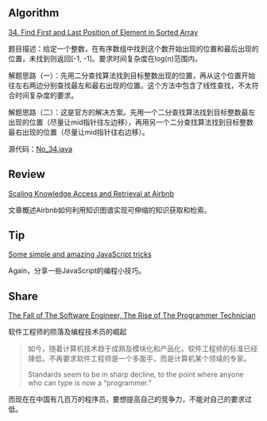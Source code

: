 ## Algorithm
[34. Find First and Last Position of Element in Sorted Array](https://leetcode.com/problems/find-first-and-last-position-of-element-in-sorted-array/)

题目描述：给定一个整数，在有序数组中找到这个数开始出现的位置和最后出现的位置，未找到则返回[-1, -1]。要求时间复杂度在log(n)范围内。

解题思路（一）：先用二分查找算法找到目标整数出现的位置，再从这个位置开始往左右两边分别查找最左和最右出现的位置。这个方法中包含了线性查找，不太符合时间复杂度的要求。

解题思路（二）：这是官方的解决方案。先用一个二分查找算法找到目标整数最左出现的位置（尽量让mid指针往左边移），再用另一个二分查找算法找到目标整数最右出现的位置（尽量让mid指针往右边移）。

源代码：[No_34.java](https://github.com/NickHdx/LeetCode/blob/master/src/main/java/com/nick/leetcode/No_34.java)

## Review
[Scaling Knowledge Access and Retrieval at Airbnb](https://medium.com/airbnb-engineering/scaling-knowledge-access-and-retrieval-at-airbnb-665b6ba21e95)

文章概述Airbnb如何利用知识图谱实现可伸缩的知识获取和检索。

## Tip
[Some simple and amazing JavaScript tricks](https://levelup.gitconnected.com/some-simple-and-amazing-javascript-tricks-292e1962b1f6)

Again，分享一些JavaScript的编程小技巧。
## Share
[The Fall of The Software Engineer, The Rise of The Programmer Technician](https://medium.com/@alexkatrompas/the-fall-of-the-software-engineer-the-rise-of-the-programmer-technician-451a572d28b0)

软件工程师的陨落及编程技术员的崛起

>如今，随着计算机技术趋于成熟及模块化和产品化，软件工程师的标准已经降低，不再要求软件工程师是一个多面手，而是计算机某个领域的专家。
>
>Standards seem to be in sharp decline, to the point where anyone who can type is now a “programmer.”

而现在在中国有几百万的程序员，要想提高自己的竞争力，不能对自己的要求过低。
